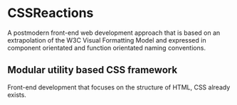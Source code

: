 # CSSReactions

A postmodern front-end web development approach that is based on an extrapolation
of the W3C Visual Formatting Model and expressed in component orientated and function
orientated naming conventions.

## Modular utility based CSS framework

Front-end development that focuses on the structure of HTML, CSS already exists.
